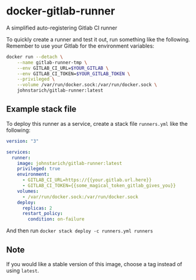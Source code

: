 # docker-gitlab-runner
A simplified auto-registering Gitlab CI runner

To quickly create a runner and test it out, run something like the following. Remember to use your Gitlab for the environment variables:

```bash
docker run --detach \
    --name gitlab-runner-tmp \
    --env GITLAB_CI_URL=$YOUR_GITLAB \
    --env GITLAB_CI_TOKEN=$YOUR_GITLAB_TOKEN \
    --privileged \
    --volume /var/run/docker.sock:/var/run/docker.sock \
    johnstarich/gitlab-runner:latest
```

## Example stack file

To deploy this runner as a service, create a stack file `runners.yml` like the following:

```yaml
version: "3"

services:
  runner:
    image: johnstarich/gitlab-runner:latest
    privileged: true
    environment:
      - GITLAB_CI_URL=https://{{your.gitlab.url.here}}
      - GITLAB_CI_TOKEN={{some_magical_token_gitlab_gives_you}}
    volumes:
      - /var/run/docker.sock:/var/run/docker.sock
    deploy:
      replicas: 2
      restart_policy:
        condition: on-failure
```

And then run `docker stack deploy -c runners.yml runners`

## Note

If you would like a stable version of this image, choose a tag instead of using `latest`.
